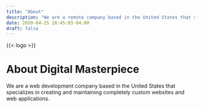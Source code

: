 ```yaml
---
title: "About"
description: "We are a remote company based in the United States that specializes in creating and maintaining completely custom websites and web applications."
date: 2020-04-25 20:45:03-04:00
draft: false
---
```


{{< logo >}}

# About Digital Masterpiece

We are a web development company based in the United States that specializes in creating and maintaining completely custom websites and web applications.